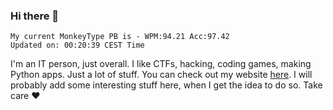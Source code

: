 ### Hi there 👋
<!-- PB START -->
```
My current MonkeyType PB is - WPM:94.21 Acc:97.42
Updated on: 00:20:39 CEST Time
```
<!-- PB END -->
I'm an IT person, just overall. I like CTFs, hacking, coding games, making Python apps. Just a lot of stuff.
You can check out my website [here](https://skill3472.github.io/).
I will probably add some interesting stuff here, when I get the idea to do so. Take care ❤️
